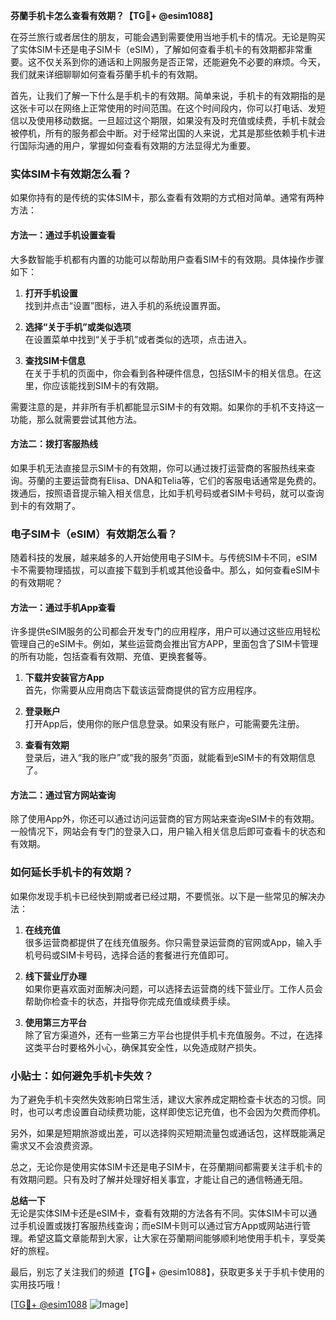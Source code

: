 **芬蘭手机卡怎么查看有效期？【TG💪+ @esim1088】**

在芬兰旅行或者居住的朋友，可能会遇到需要使用当地手机卡的情况。无论是购买了实体SIM卡还是电子SIM卡（eSIM），了解如何查看手机卡的有效期都非常重要。这不仅关系到你的通话和上网服务是否正常，还能避免不必要的麻烦。今天，我们就来详细聊聊如何查看芬蘭手机卡的有效期。

首先，让我们了解一下什么是手机卡的有效期。简单来说，手机卡的有效期指的是这张卡可以在网络上正常使用的时间范围。在这个时间段内，你可以打电话、发短信以及使用移动数据。一旦超过这个期限，如果没有及时充值或续费，手机卡就会被停机，所有的服务都会中断。对于经常出国的人来说，尤其是那些依赖手机卡进行国际沟通的用户，掌握如何查看有效期的方法显得尤为重要。

### 实体SIM卡有效期怎么看？

如果你持有的是传统的实体SIM卡，那么查看有效期的方式相对简单。通常有两种方法：

#### 方法一：通过手机设置查看

大多数智能手机都有内置的功能可以帮助用户查看SIM卡的有效期。具体操作步骤如下：

1. **打开手机设置**  
   找到并点击“设置”图标，进入手机的系统设置界面。
   
2. **选择“关于手机”或类似选项**  
   在设置菜单中找到“关于手机”或者类似的选项，点击进入。

3. **查找SIM卡信息**  
   在关于手机的页面中，你会看到各种硬件信息，包括SIM卡的相关信息。在这里，你应该能找到SIM卡的有效期。

需要注意的是，并非所有手机都能显示SIM卡的有效期。如果你的手机不支持这一功能，那么就需要尝试其他方法。

#### 方法二：拨打客服热线

如果手机无法直接显示SIM卡的有效期，你可以通过拨打运营商的客服热线来查询。芬蘭的主要运营商有Elisa、DNA和Telia等，它们的客服电话通常是免费的。拨通后，按照语音提示输入相关信息，比如手机号码或者SIM卡号码，就可以查询到卡的有效期了。

### 电子SIM卡（eSIM）有效期怎么看？

随着科技的发展，越来越多的人开始使用电子SIM卡。与传统SIM卡不同，eSIM卡不需要物理插拔，可以直接下载到手机或其他设备中。那么，如何查看eSIM卡的有效期呢？

#### 方法一：通过手机App查看

许多提供eSIM服务的公司都会开发专门的应用程序，用户可以通过这些应用轻松管理自己的eSIM卡。例如，某些运营商会推出官方APP，里面包含了SIM卡管理的所有功能，包括查看有效期、充值、更换套餐等。

1. **下载并安装官方App**  
   首先，你需要从应用商店下载该运营商提供的官方应用程序。

2. **登录账户**  
   打开App后，使用你的账户信息登录。如果没有账户，可能需要先注册。

3. **查看有效期**  
   登录后，进入“我的账户”或“我的服务”页面，就能看到eSIM卡的有效期信息了。

#### 方法二：通过官方网站查询

除了使用App外，你还可以通过访问运营商的官方网站来查询eSIM卡的有效期。一般情况下，网站会有专门的登录入口，用户输入相关信息后即可查看卡的状态和有效期。

### 如何延长手机卡的有效期？

如果你发现手机卡已经快到期或者已经过期，不要慌张。以下是一些常见的解决办法：

1. **在线充值**  
   很多运营商都提供了在线充值服务。你只需登录运营商的官网或App，输入手机号码或SIM卡号码，选择合适的套餐进行充值即可。

2. **线下营业厅办理**  
   如果你更喜欢面对面解决问题，可以选择去运营商的线下营业厅。工作人员会帮助你检查卡的状态，并指导你完成充值或续费手续。

3. **使用第三方平台**  
   除了官方渠道外，还有一些第三方平台也提供手机卡充值服务。不过，在选择这类平台时要格外小心，确保其安全性，以免造成财产损失。

### 小贴士：如何避免手机卡失效？

为了避免手机卡突然失效影响日常生活，建议大家养成定期检查卡状态的习惯。同时，也可以考虑设置自动续费功能，这样即使忘记充值，也不会因为欠费而停机。

另外，如果是短期旅游或出差，可以选择购买短期流量包或通话包，这样既能满足需求又不会浪费资源。

总之，无论你是使用实体SIM卡还是电子SIM卡，在芬蘭期间都需要关注手机卡的有效期问题。只有及时了解并处理好相关事宜，才能让自己的通信畅通无阻。

**总结一下**  
无论是实体SIM卡还是eSIM卡，查看有效期的方法各有不同。实体SIM卡可以通过手机设置或拨打客服热线查询；而eSIM卡则可以通过官方App或网站进行管理。希望这篇文章能帮到大家，让大家在芬蘭期间能够顺利地使用手机卡，享受美好的旅程。

最后，别忘了关注我们的频道【TG💪+ @esim1088】，获取更多关于手机卡使用的实用技巧哦！  

[[TG💪+ @esim1088](https://t.me/s/esim1088) ![Image](https://i.postimg.cc/4NQfJmqS/Snipaste-2025-05-13-00-14-12.png)]